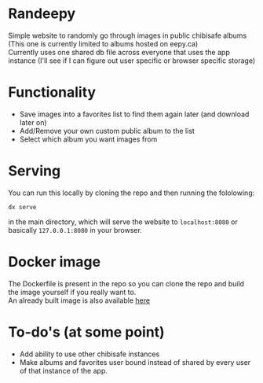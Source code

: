 # Randeepy 

Simple website to randomly go through images in public chibisafe albums  
(This one is currently limited to albums hosted on eepy.ca)  
Currently uses one shared db file across everyone that uses the app instance (I'll see if I can figure out user specific or browser specific storage)  

# Functionality

- Save images into a favorites list to find them again later (and download later on)  
- Add/Remove your own custom public album to the list  
- Select which album you want images from

# Serving

You can run this locally by cloning the repo and then running the fololowing:  
```
dx serve
```  
in the main directory, which will serve the website to `localhost:8080` or basically `127.0.0.1:8080` in your browser.  

# Docker image
The Dockerfile is present in the repo so you can clone the repo and build the image yourself if you really want to.  
An already built image is also available [here](https://hub.docker.com/r/phibee/randeepy/tags)

# To-do's (at some point)
- Add ability to use other chibisafe instances  
- Make albums and favorites user bound instead of shared by every user of that instance of the app.

